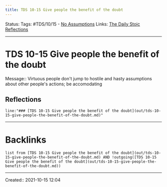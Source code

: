 ```yaml
---
title: TDS 10-15 Give people the benefit of the doubt
---
```

Status:
Tags: #TDS/10/15 - [No Assumptions](None)
Links: [The Daily Stoic Reflections](out/the-daily-stoic-reflections.md)
___
# TDS 10-15 Give people the benefit of the doubt
Message:: Virtuous people don't jump to hostile and hasty assumptions about other people's actions; be accomodating

## Reflections
 ```query
line:"### [TDS 10-15 Give people the benefit of the doubt](out/tds-10-15-give-people-the-benefit-of-the-doubt.md)"
```
___
# Backlinks
```dataview
list from [TDS 10-15 Give people the benefit of the doubt](out/tds-10-15-give-people-the-benefit-of-the-doubt.md) AND !outgoing([TDS 10-15 Give people the benefit of the doubt](out/tds-10-15-give-people-the-benefit-of-the-doubt.md))
```
___

Created:: 2021-10-15 12:04

